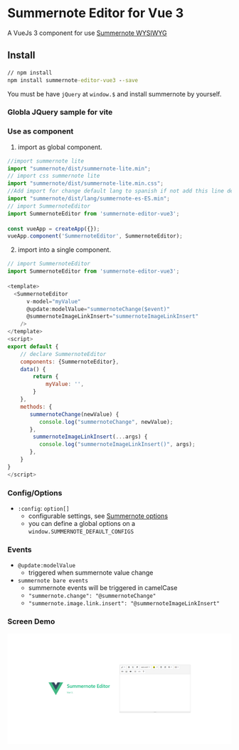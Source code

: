 # Summernote Editor for Vue 3

A VueJs 3 component for use [Summernote WYSIWYG](https://summernote.org/)

## Install
``` cmd
// npm install
npm install summernote-editor-vue3 --save
```

You must be have `jQuery` at `window.$` and install summernote by yourself.


### Globla JQuery sample for vite

<!-- import style summernote lite -->
  <link href="./node_modules/summernote/dist/summernote-lite.min.css" rel="stylesheet">
   <!-- import jquery -->
  <script src="./node_modules/jquery/dist/jquery.min.js"></script>
  <!-- import summernote lite -->
  <script src="./node_modules/summernote/dist/summernote-lite.min.js"></script>
   <!-- this line change default lang to spanish -->
  <script src="./node_modules/summernote/dist/lang/summernote-es-ES.min.js"></script>

### Use as component
1. import as global component.
``` javascript
//import summernote lite
import "summernote/dist/summernote-lite.min";
// import css summernote lite
import "summernote/dist/summernote-lite.min.css";
//Add import for change default lang to spanish if not add this line default lang is English
import "summernote/dist/lang/summernote-es-ES.min";
// import SummernoteEditor
import SummernoteEditor from 'summernote-editor-vue3';

const vueApp = createApp({});
vueApp.component('SummernoteEditor', SummernoteEditor);

```

2. import into a single component.
``` javascript
// import SummernoteEditor
import SummernoteEditor from 'summernote-editor-vue3';

<template>
  <SummernoteEditor
      v-model="myValue"
      @update:modelValue="summernoteChange($event)"
      @summernoteImageLinkInsert="summernoteImageLinkInsert"
    />
</template>
<script>
export default {
    // declare SummernoteEditor
    components: {SummernoteEditor},
    data() {
        return {
            myValue: '',
        }
    },
    methods: {
       summernoteChange(newValue) {
          console.log("summernoteChange", newValue);
       },
        summernoteImageLinkInsert(...args) {
          console.log("summernoteImageLinkInsert()", args);
       },
    }
}
</script>
```


### Config/Options
- `:config`: `option[]`
  - configurable settings, see [Summernote options](https://summernote.org/deep-dive/)
  - you can define a global options on a `window.SUMMERNOTE_DEFAULT_CONFIGS`

### Events
- `@update:modelValue`
  - triggered when summernote value change
- `summernote bare events`
  - summernote events will be triggered in camelCase
  - `"summernote.change": "@summernoteChange"`
  - `"summernote.image.link.insert": "@summernoteImageLinkInsert"`

### Screen Demo
![alt text](https://github.com/CesarZuniga/vue3-summernote-editor/blob/master/demo-summmernote-editor/public/demo.png)